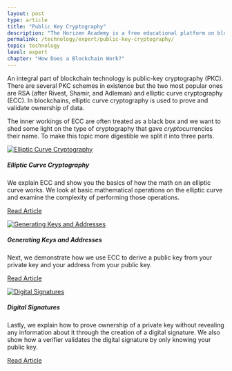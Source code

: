 ```yaml
---
layout: post
type: article
title: "Public Key Cryptography"
description: "The Horizen Academy is a free educational platform on blockchain technology, cryptocurrency, and privacy. This chapter is is not available yet. We add content frequently, sign up for our newsletter for notifications when it's released."
permalink: /technology/expert/public-key-cryptography/
topic: technology
level: expert
chapter: "How Does a Blockchain Work?"
---
```


An integral part of blockchain technology is public-key cryptography (PKC). There are several PKC schemes in existence but the two most popular ones are RSA (after Rivest, Shamir, and  Adleman) and elliptic curve cryptography (ECC). In blockchains, elliptic curve cryptography is used to prove and validate ownership of data.

The inner workings of ECC are often treated as a black box and we want to shed some light on the type of cryptography that gave *crypto*currencies their name. To make this topic more digestible we split it into three parts.

<div class="row mt-5">
    <div class="col-md-3">
        <a href="{{ site.baseurl }}{% post_url /technology/expert/2022-02-04-1-elliptic-curve-cryptography %}">
            <img src="/assets/post_files/technology/expert/2.3.0-pkc/curve.png" alt="Elliptic Curve Cryptography" />
        </a>
    </div>
    <div class="col-md-9">
        <h5 class="intro-article-title">Elliptic Curve Cryptography</h5>
        <p class="mb-1">
We explain ECC and show you the basics of how the math on an elliptic curve works. We look at basic mathematical operations on the elliptic curve and examine the complexity of performing those operations. </p>
        <p class="mb-0">
            <a class="font-weight-bold" href="{{ site.baseurl }}{% post_url /technology/expert/2022-02-04-1-elliptic-curve-cryptography %}">Read Article</a>
        </p>
    </div>
</div>

<div class="row mt-5">
    <div class="col-md-3">
        <a href="{{ site.baseurl }}{% post_url /technology/expert/2022-02-04-2-generating-keys-and-addresses %}">
            <img src="/assets/post_files/technology/expert/2.3.0-pkc/keys-and-addresses.png" alt="Generating Keys and Addresses" />
        </a>
    </div>
    <div class="col-md-9">
        <h5 class="intro-article-title">Generating Keys and Addresses</h5>
        <p class="mb-1">
            Next, we demonstrate how we use ECC to derive a public key from your private key and your address from your public key.
        </p>
        <p class="mb-0">
            <a class="font-weight-bold" href="{{ site.baseurl }}{% post_url /technology/expert/2022-02-04-2-generating-keys-and-addresses %}">Read Article</a>
        </p>
    </div>
</div>

<div class="row mt-5">
    <div class="col-md-3">
        <a href="{{ site.baseurl }}{% post_url /technology/expert/2022-02-04-3-digital-signatures %}">
            <img src="/assets/post_files/technology/expert/2.3.0-pkc/digital-signatures.png" alt="Digital Signatures" />
        </a>
    </div>
    <div class="col-md-9">
        <h5 class="intro-article-title">Digital Signatures</h5>
        <p class="mb-1">
            Lastly, we explain how to prove ownership of a private key without revealing any information about it through the creation of a digital signature. We also show how a verifier validates the digital signature by only knowing your public key.
        </p>
        <p class="mb-0">
            <a class="font-weight-bold" href="{{ site.baseurl }}{% post_url /technology/expert/2022-02-04-3-digital-signatures %}">Read Article</a>
        </p>
    </div>
</div>
